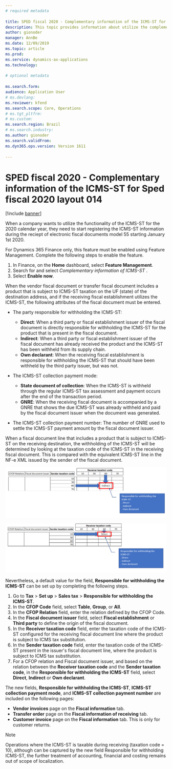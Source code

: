 ```yaml
---
# required metadata

title: SPED fiscal 2020 - Complementary information of the ICMS-ST for Sped fiscal 2020 layout 014
description: This topic provides information about utilize the complement and compensation of ICMS-ST for the 2020 calendar year.
author: gionoder
manager: AnnBe
ms.date: 12/09/2019
ms.topic: article
ms.prod: 
ms.service: dynamics-ax-applications
ms.technology: 

# optional metadata

ms.search.form:   
audience: Application User
# ms.devlang: 
ms.reviewer: kfend
ms.search.scope: Core, Operations
# ms.tgt_pltfrm: 
# ms.custom: 
ms.search.region: Brazil 
# ms.search.industry: 
ms.author: gionoder
ms.search.validFrom: 
ms.dyn365.ops.version: Version 1611

---
```


# SPED fiscal 2020 - Complementary information of the ICMS-ST for Sped fiscal 2020 layout 014

[!include [banner](../includes/banner.md)]

When a company wants to utilize the functionality of the ICMS-ST for the 2020 calendar year, they need to start registering the ICMS-ST information during the reciept of electronic fiscal documents model 55 starting January 1st 2020.

For Dynamics 365 Finance only, this feature must be enabled using Feature Management. Complete the following steps to enable the feature.

1. In Finance, on the **Home** dashboard, select **Feature Management**.
3. Search for and select *Complementary information of ICMS-ST* .
4. Select **Enable now**.

When the vendor fiscal document or transfer fiscal document includes a product that is subject to ICMS-ST taxation on the UF (state) of the destination address, and if the receiving fiscal establishment utilizes the ICMS-ST, the following attributes of the fiscal document must be entered.

- The party responsible for withholding the ICMS-ST:
		
	- **Direct**: When a third party or fiscal establishment issuer of the fiscal document is directly responsible for withholding the ICMS-ST for the product that is present in the fiscal document.
	- **Indirect**: When a third party or fiscal establishment issuer of the fiscal document has already received the product and the ICMS-ST has been withheld from its supply chain.
	- **Own declarant**: When the receiving fiscal establishment is responsible for withholding the ICMS-ST that should have been withheld by the third party issuer, but was not.
	
- The ICMS-ST collection payment mode:
		
	- **State document of collection**: When the ICMS-ST is withheld through the regular ICMS-ST tax assessment and payment occurs after the end of the transaction period.
	- **GNRE**: When the receiving fiscal document is accompanied by a GNRE that shows the due ICMS-ST was already withheld and paid by the fiscal document issuer when the document was generated.
	
- The ICMS-ST collection payment number: The number of GNRE used to settle the ICMS-ST payment amount by the fiscal document issuer.

When a fiscal document line that includes a product that is subject to ICMS-ST on the receiving destination, the withholding of the ICMS-ST will be determined by looking at the taxation code of the ICMS-ST in the receiving fiscal document. This is compared with the equivalent ICMS-ST line in the NF-e XML issued by the sender of the fiscal document.

![GSTINs attached to a tax registration group with indirect taxation code](media/complementary-info-figure-01.PNG)

![GSTINs attached to a tax registration group with direct taxation code](media/complementary-info-figure-02.PNG)

Nevertheless, a default value for the field, **Responsible for withholding the ICMS-ST** can be set up by completing the following steps.

1. Go to **Tax** > **Set up** > **Sales tax** > **Responsible for withholding the ICMS-ST**.
2. In the **CFOP Code** field, select **Table**, **Group**, or **All**.
3. In the **CFOP Relation** field, enter the relation defined by the CFOP Code.
4. In the **Fiscal document issuer** field, select **Fiscal establishment** or **Third party** to define the origin of the fiscal document.
5. In the **Receiver taxation code** field, enter the taxation code of the ICMS-ST configured for the receiving fiscal document line where the product is subject to ICMS tax substitution.
6. In the **Sender taxation code** field, enter the taxation code of the ICMS-ST present in the issuer's fiscal document line, where the product is subject to ICMS tax substitution.
7. For a CFOP relation and Fiscal document issuer, and based on the relation between the **Receiver taxation code** and the **Sender taxation code**, in the **Responsible for withholding the ICMS-ST** field, select **Direct**, **Indirect** or **Own declarant**.

The new fields, **Responsible for withholding the ICMS-ST**, **ICMS-ST collection payment mode**, and **ICMS-ST collection payment number** are included on the following pages:

- **Vendor invoices** page on the **Fiscal information** tab.
- **Transfer order** page on the **Fiscal information of receiving** tab.
- **Customer invoice** page on the **Fiscal information** tab. This is only for customer returns.

> [!NOTE]
> Operations where the ICMS-ST is taxable during receiving (taxation code = 10), although can be captured by the new field Responsible for withholding ICMS-ST, the further treatment of accounting, financial and costing remains out of scope of localization.

